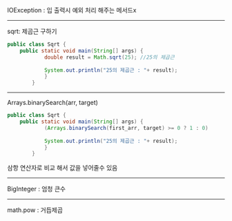 IOException : 입 출력시 예외 처리 해주는 메서드x

---------
sqrt: 제곱근 구하기
~~~java
public class Sqrt { 
	public static void main(String[] args) { 
			double result = Math.sqrt(25); //25의 제곱근
			
			System.out.println("25의 제곱근 : "+ result); 
			} 
		}
~~~

----
Arrays.binarySearch(arr, target)
~~~java
public class Sqrt { 
	public static void main(String[] args) { 
			(Arrays.binarySearch(first_arr, target) >= 0 ? 1 : 0)
			
			System.out.println("25의 제곱근 : "+ result); 
			} 
		}
~~~

삼항 연산자로 비교 해서 값을 넣어줄수 있음

------------------------

BigInteger :  엄청 큰수

--------------

math.pow : 거듭제곱